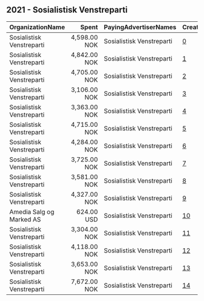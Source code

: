 ## 2021 - Sosialistisk Venstreparti 
|OrganizationName|Spent|PayingAdvertiserNames|CreativeUrls|Impressions|Genders|AgeBrackets|CountryCodes|BillingAddresses|CandidateBallotInformation|
|:---|---:|:---|:---|---:|:---|:---|:---|:---|:---|
|Sosialistisk Venstreparti|4,598.00 NOK|Sosialistisk Venstreparti|[0](https://www.snap.com/political-ads/asset/9db6496f2bc7d7a596d64a3cbd412e4d31e6c6474f4d715bd5db612471d0f07c?mediaType=mp4)|218,828||18-45|norway|"Hagegata 22,Oslo,0653,NO"||
|Sosialistisk Venstreparti|4,842.00 NOK|Sosialistisk Venstreparti|[1](https://www.snap.com/political-ads/asset/16153275c021efbb46315f867c0c67401690eb23649b630ba4ee8dce84c0e3a0?mediaType=mp4)|185,782||18-45|norway|"Hagegata 22,Oslo,0653,NO"||
|Sosialistisk Venstreparti|4,705.00 NOK|Sosialistisk Venstreparti|[2](https://www.snap.com/political-ads/asset/116cb8d94209537203df1b2cec96c89a4ebc8ae9d90736ac9b3750382e676f9a?mediaType=mp4)|222,820||18-45|norway|"Hagegata 22,Oslo,0653,NO"||
|Sosialistisk Venstreparti|3,106.00 NOK|Sosialistisk Venstreparti|[3](https://www.snap.com/political-ads/asset/e79a90b25ba74444be5387f417ba717548a18dab7833d757f12a940a7294b60c?mediaType=mp4)|146,082||18-45|norway|"Hagegata 22,Oslo,0653,NO"||
|Sosialistisk Venstreparti|3,363.00 NOK|Sosialistisk Venstreparti|[4](https://www.snap.com/political-ads/asset/15f5eb2767f0c83c360cbc68eade31f0b043cffed3837225272e2005e948019d?mediaType=mp4)|134,050||18-45|norway|"Hagegata 22,Oslo,0653,NO"||
|Sosialistisk Venstreparti|4,715.00 NOK|Sosialistisk Venstreparti|[5](https://www.snap.com/political-ads/asset/d897d6435de3ec73eeb0eac29597c816cae1c82a00b6bd31a0234ff7f17fefff?mediaType=mp4)|187,120||18-45|norway|"Hagegata 22,Oslo,0653,NO"||
|Sosialistisk Venstreparti|4,284.00 NOK|Sosialistisk Venstreparti|[6](https://www.snap.com/political-ads/asset/30fa773a9d565d493855b5136e22cf936049939e82c8a3a5c04a4886b132e616?mediaType=mp4)|203,215||18-45|norway|"Hagegata 22,Oslo,0653,NO"||
|Sosialistisk Venstreparti|3,725.00 NOK|Sosialistisk Venstreparti|[7](https://www.snap.com/political-ads/asset/7490f98f835a6e0a1dc5dc271b92d2f350341dcb81e1e9291981138b4665bd5a?mediaType=mp4)|147,478||18-45|norway|"Hagegata 22,Oslo,0653,NO"||
|Sosialistisk Venstreparti|3,581.00 NOK|Sosialistisk Venstreparti|[8](https://www.snap.com/political-ads/asset/2df8ef8a2549b37dd1f4efe1f7f184ea7e50c877ff2935b4aae666f9098b3c03?mediaType=mp4)|144,583||18-45|norway|"Hagegata 22,Oslo,0653,NO"||
|Sosialistisk Venstreparti|4,327.00 NOK|Sosialistisk Venstreparti|[9](https://www.snap.com/political-ads/asset/858c13d0e1f800db0e50653699d32770f167a2dabb93c1392f48b7cd16634f61?mediaType=mp4)|174,703||18-45|norway|"Hagegata 22,Oslo,0653,NO"||
|Amedia Salg og Marked AS|624.00 USD|Sosialistisk Venstreparti|[10](https://www.snap.com/political-ads/asset/b1cd042e3cddcc457c884cc0dc859d0981ae851b2ba5f0a6da9a47f03298264d?mediaType=mp4)|79,416||18+|norway|NO||
|Sosialistisk Venstreparti|3,304.00 NOK|Sosialistisk Venstreparti|[11](https://www.snap.com/political-ads/asset/7c5042719f431696e59fd997bc8c7212884e39dbaaeaa2d8a9f49bfa8d515cd8?mediaType=mp4)|155,553||18-45|norway|"Hagegata 22,Oslo,0653,NO"||
|Sosialistisk Venstreparti|4,118.00 NOK|Sosialistisk Venstreparti|[12](https://www.snap.com/political-ads/asset/e4f7fc225f40500b596a13698417c7a8ce4511c4bbc4bab29132544b295e9543?mediaType=mp4)|163,481||18-45|norway|"Hagegata 22,Oslo,0653,NO"||
|Sosialistisk Venstreparti|3,653.00 NOK|Sosialistisk Venstreparti|[13](https://www.snap.com/political-ads/asset/8c09bfa907320ccd53ae6e92bb93111fe063f3d6c8064759b873eae1c532de77?mediaType=mp4)|140,578||18-45|norway|"Hagegata 22,Oslo,0653,NO"||
|Sosialistisk Venstreparti|7,672.00 NOK|Sosialistisk Venstreparti|[14](https://www.snap.com/political-ads/asset/3a51f57d28a11f93c1f6469b3b112d7b7dbbd4fb1faebd6aea43c9a522483fa5?mediaType=mp4)|283,973||18-45|norway|"Hagegata 22,Oslo,0653,NO"||
